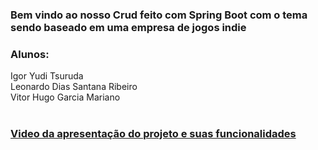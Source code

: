  <h3> Bem vindo ao nosso Crud feito com Spring Boot com o tema sendo baseado em uma empresa de jogos indie
 </h3>
 

<h3> Alunos: 
</h3>

Igor Yudi Tsuruda <br /> 
Leonardo Dias Santana Ribeiro <br /> 
Vitor Hugo Garcia Mariano <br />
<br />
<h3> <a href="https://www.youtube.com/watch?v=8FXCVqYpOis">Video da apresentação do projeto e suas funcionalidades</a> </h3>
